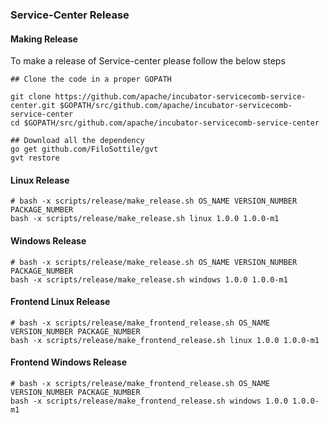 ### Service-Center Release

#### Making Release

To make a release of Service-center please follow the below steps

```
## Clone the code in a proper GOPATH

git clone https://github.com/apache/incubator-servicecomb-service-center.git $GOPATH/src/github.com/apache/incubator-servicecomb-service-center
cd $GOPATH/src/github.com/apache/incubator-servicecomb-service-center

## Download all the dependency
go get github.com/FiloSottile/gvt
gvt restore

```

#### Linux Release

```
# bash -x scripts/release/make_release.sh OS_NAME VERSION_NUMBER PACKAGE_NUMBER
bash -x scripts/release/make_release.sh linux 1.0.0 1.0.0-m1
```

#### Windows Release

```
# bash -x scripts/release/make_release.sh OS_NAME VERSION_NUMBER PACKAGE_NUMBER
bash -x scripts/release/make_release.sh windows 1.0.0 1.0.0-m1
```

#### Frontend Linux Release

```
# bash -x scripts/release/make_frontend_release.sh OS_NAME VERSION_NUMBER PACKAGE_NUMBER
bash -x scripts/release/make_frontend_release.sh linux 1.0.0 1.0.0-m1
```

#### Frontend Windows Release

```
# bash -x scripts/release/make_frontend_release.sh OS_NAME VERSION_NUMBER PACKAGE_NUMBER
bash -x scripts/release/make_frontend_release.sh windows 1.0.0 1.0.0-m1
```

